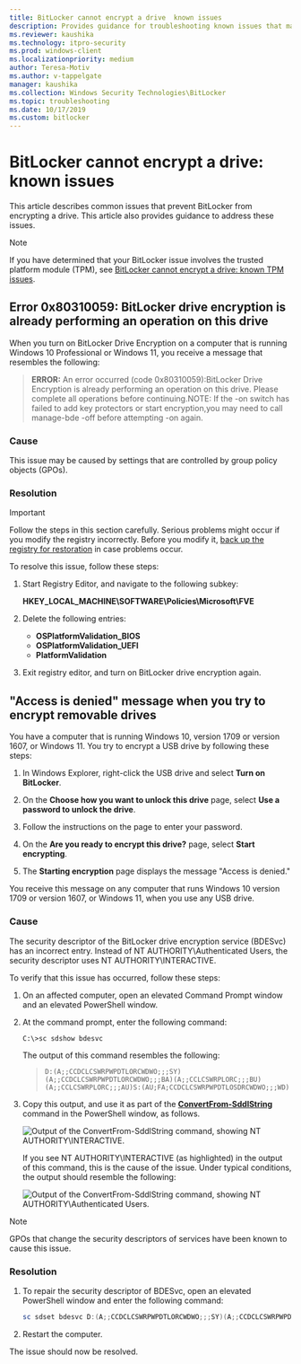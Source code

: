 ```yaml
---
title: BitLocker cannot encrypt a drive  known issues
description: Provides guidance for troubleshooting known issues that may prevent BitLocker Drive Encryption from encrypting a drive
ms.reviewer: kaushika
ms.technology: itpro-security
ms.prod: windows-client
ms.localizationpriority: medium
author: Teresa-Motiv
ms.author: v-tappelgate
manager: kaushika
ms.collection: Windows Security Technologies\BitLocker
ms.topic: troubleshooting
ms.date: 10/17/2019
ms.custom: bitlocker
---
```


# BitLocker cannot encrypt a drive: known issues

This article describes common issues that prevent BitLocker from encrypting a drive. This article also provides guidance to address these issues.

> [!NOTE]
> If you have determined that your BitLocker issue involves the trusted platform module (TPM), see [BitLocker cannot encrypt a drive: known TPM issues](ts-bitlocker-cannot-encrypt-tpm-issues.md).

## Error 0x80310059: BitLocker drive encryption is already performing an operation on this drive

When you turn on BitLocker Drive Encryption on a computer that is running Windows 10 Professional or Windows 11, you receive a message that resembles the following:

> **ERROR:** An error occurred (code 0x80310059):BitLocker Drive Encryption is already performing an operation on this drive. Please complete all operations before continuing.NOTE: If the -on switch has failed to add key protectors or start encryption,you may need to call manage-bde -off before attempting -on again.

### Cause

This issue may be caused by settings that are controlled by group policy objects (GPOs).

### Resolution

> [!IMPORTANT]
> Follow the steps in this section carefully. Serious problems might occur if you modify the registry incorrectly. Before you modify it, [back up the registry for restoration](https://support.microsoft.com/help/322756) in case problems occur.

To resolve this issue, follow these steps:

1. Start Registry Editor, and navigate to the following subkey:

   **HKEY\_LOCAL\_MACHINE\\SOFTWARE\\Policies\\Microsoft\\FVE**

1. Delete the following entries:
   - **OSPlatformValidation\_BIOS**
   - **OSPlatformValidation\_UEFI**
   - **PlatformValidation**

1. Exit registry editor, and turn on BitLocker drive encryption again.

## "Access is denied" message when you try to encrypt removable drives

You have a computer that is running Windows 10, version 1709 or version 1607, or Windows 11. You try to encrypt a USB drive by following these steps:

1. In Windows Explorer, right-click the USB drive and select **Turn on BitLocker**.

1. On the **Choose how you want to unlock this drive** page, select **Use a password to unlock the drive**.

1. Follow the instructions on the page to enter your password.

1. On the **Are you ready to encrypt this drive?** page, select **Start encrypting**.

1. The **Starting encryption** page displays the message "Access is denied."

You receive this message on any computer that runs Windows 10 version 1709 or version 1607, or Windows 11, when you use any USB drive.

### Cause

The security descriptor of the BitLocker drive encryption service (BDESvc) has an incorrect entry. Instead of NT AUTHORITY\Authenticated Users, the security descriptor uses NT AUTHORITY\INTERACTIVE.

To verify that this issue has occurred, follow these steps:

1. On an affected computer, open an elevated Command Prompt window and an elevated PowerShell window.

1. At the command prompt, enter the following command:

   ```console
   C:\>sc sdshow bdesvc
   ```

   The output of this command resembles the following:

   > `D:(A;;CCDCLCSWRPWPDTLORCWDWO;;;SY)(A;;CCDCLCSWRPWPDTLORCWDWO;;;BA)(A;;CCLCSWRPLORC;;;BU)(A;;CCLCSWRPLORC;;;AU)S:(AU;FA;CCDCLCSWRPWPDTLOSDRCWDWO;;;WD)`

1. Copy this output, and use it as part of the [**ConvertFrom-SddlString**](/powershell/module/microsoft.powershell.utility/convertfrom-sddlstring) command in the PowerShell window, as follows.

   ![Output of the ConvertFrom-SddlString command, showing NT AUTHORITY\\INTERACTIVE.](./images/ts-bitlocker-usb-sddl.png)

   If you see NT AUTHORITY\INTERACTIVE (as highlighted) in the output of this command, this is the cause of the issue. Under typical conditions, the output should resemble the following:

   ![Output of the ConvertFrom-SddlString command, showing NT AUTHORITY\\Authenticated Users.](./images/ts-bitlocker-usb-default-sddl.png)

> [!NOTE]
> GPOs that change the security descriptors of services have been known to cause this issue.

### Resolution

1. To repair the security descriptor of BDESvc, open an elevated PowerShell window and enter the following command:

   ```powershell
   sc sdset bdesvc D:(A;;CCDCLCSWRPWPDTLORCWDWO;;;SY)(A;;CCDCLCSWRPWPDTLORCWDWO;;;BA)(A;;CCLCSWRPLORC;;;BU)(A;;CCLCSWRPLORC;;;AU)S:(AU;FA;CCDCLCSWRPWPDTLOSDRCWDWO;;;WD)
   ```

1. Restart the computer.

The issue should now be resolved.